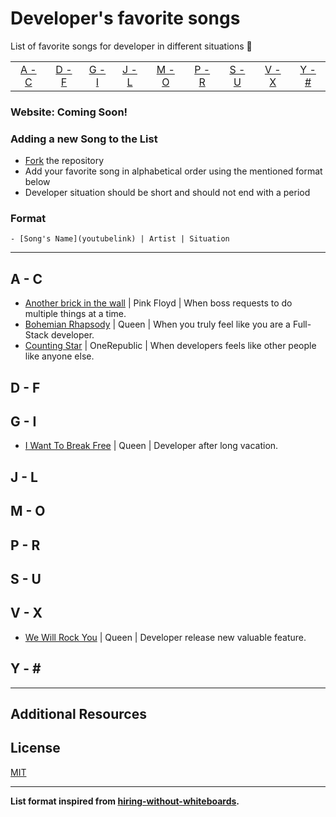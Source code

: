 # Developer's favorite songs

List of favorite songs for developer in different situations :musical_note:

|     |     |     |     |     |     |     |     |     |
|:-:  |:-:  |:-:  |:-:  |:-:  |:-:  |:-:  |:-:  |:-:  |
| [A - C](#a---c) | [D - F](#d---f) | [G - I](#g---i) | [J - L](#j---l) | [M - O](#m---o) | [P - R](#p---r) | [S - U](#s---u) | [V - X](#v---x) | [Y - \#](#y---) |

### Website: Coming Soon!

### Adding a new Song to the List

* [Fork](https://guides.github.com/activities/forking) the repository
* Add your favorite song in alphabetical order using the mentioned format below
* Developer situation should be short and should not end with a period

### Format

```
- [Song's Name](youtubelink) | Artist | Situation
```

---

## A - C

- [Another brick in the wall](https://www.youtube.com/watch?v=CBTOGVb_cQg) | Pink Floyd | When boss requests to do multiple things at a time. 
- [Bohemian Rhapsody](https://www.youtube.com/watch?v=fJ9rUzIMcZQ) | Queen | When you truly feel like you are a Full-Stack developer. 
- [Counting Star](https://www.youtube.com/watch?v=hT_nvWreIhg) | OneRepublic | When developers feels like other people like anyone else. 

## D - F


## G - I

- [I Want To Break Free](https://www.youtube.com/watch?v=f4Mc-NYPHaQ) | Queen | Developer after long vacation.


## J - L


## M - O


## P - R


## S - U


## V - X

- [We Will Rock You](https://www.youtube.com/watch?v=-tJYN-eG1zk) | Queen | Developer release new valuable feature.


## Y - \#


---

## Additional Resources


## License

[MIT](LICENSE)

---

**List format inspired from [hiring-without-whiteboards](https://github.com/poteto/hiring-without-whiteboards).**
